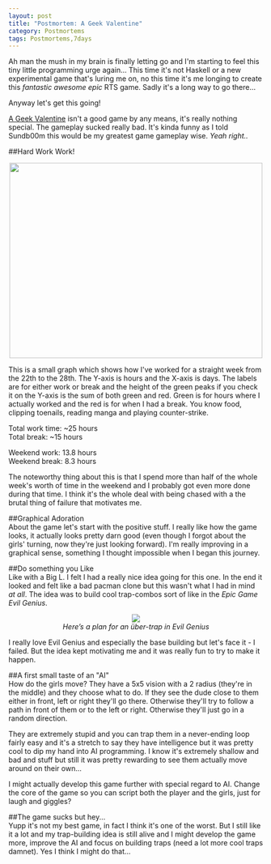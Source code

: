 ```yaml
---
layout: post
title: "Postmortem: A Geek Valentine"
category: Postmortems
tags: Postmortems,7days
---
```


Ah man the mush in my brain is finally letting go and I'm starting to feel this tiny little programming urge again... This time it's not Haskell or a new experimental game that's luring me on, no this time it's me longing to create this *fantastic awesome epic* RTS game. Sadly it's a long way to go there...

Anyway let's get this going!

[A Geek Valentine](/blog/a_geek_valentine) isn't a good game by any means, it's really nothing special. The gameplay sucked really bad. It's kinda funny as I told Sundb00m this would be my greatest game gameplay wise. *Yeah right..*

##Hard Work Work!   
<center><a href="/media/images/geek_workload.png"><img src="/media/images/geek_workload.png" height="386" width="500"></a></center>

This is a small graph which shows how I've worked for a straight week from the 22th to the 28th. The Y-axis is hours and the X-axis is days. The labels are for either work or break and the height of the green peaks if you check it on the Y-axis is the sum of both green and red. Green is for hours where I actually worked and the red is for when I had a break. You know food, clipping toenails, reading manga and playing counter-strike.

Total work time: ~25 hours   
Total break: ~15 hours

Weekend work: 13.8 hours   
Weekend break: 8.3 hours

The noteworthy thing about this is that I spend more than half of the whole week's worth of time in the weekend and I probably got even more done during that time. I think it's the whole deal with being chased with a the brutal thing of failure that motivates me.

##Graphical Adoration   
About the game let's start with the positive stuff. I really like how the game looks, it actually looks pretty darn good (even though I forgot about the girls' turning, now they're just looking forward). I'm really improving in a graphical sense, something I thought impossible when I began this journey.

##Do something you Like   
Like with a Big L. I felt I had a really nice idea going for this one. In the end it looked and felt like a bad pacman clone but this wasn't what I had in mind *at all*. The idea was to build cool trap-combos sort of like in the *Epic Game Evil Genius*.

<center>
    <img src='http://wiki.n1nj4.com/images/a/a3/Ubertrap1.jpg' /><br />
    <em>Here&#8217;s a plan for an über-trap in Evil Genius</em>
</center>

I really love Evil Genius and especially the base building but let's face it - I failed. But the idea kept motivating me and it was really fun to try to make it happen.

##A first small taste of an "AI"   
How do the girls move? They have a 5x5 vision with a 2 radius (they're in the middle) and they choose what to do. If they see the dude close to them either in front, left or right they'll go there. Otherwise they'll try to follow a path in front of them or to the left or right. Otherwise they'll just go in a random direction.

They are extremely stupid and you can trap them in a never-ending loop fairly easy and it's a stretch to say they have intelligence but it was pretty cool to dip my hand into AI programming. I know it's extremely shallow and bad and stuff but still it was pretty rewarding to see them actually move around on their own...

I might actually develop this game further with special regard to AI. Change the core of the game so you can script both the player and the girls, just for laugh and giggles?

##The game sucks but hey...   
Yupp it's not my best game, in fact I think it's one of the worst. But I still like it a lot and my trap-building idea is still alive and I might develop the game more, improve the AI and focus on building traps (need a lot more cool traps damnet). Yes I think I might do that...

